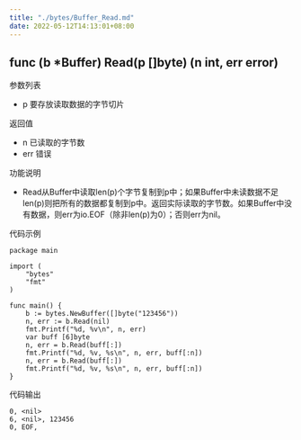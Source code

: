 ```yaml
---
title: "./bytes/Buffer_Read.md"
date: 2022-05-12T14:13:01+08:00
---
```

## func (b *Buffer) Read(p []byte) (n int, err error)

参数列表

- p 要存放读取数据的字节切片

返回值

- n 已读取的字节数
- err 错误

功能说明

- Read从Buffer中读取len(p)个字节复制到p中；如果Buffer中未读数据不足len(p)则把所有的数据都复制到p中。返回实际读取的字节数。如果Buffer中没有数据，则err为io.EOF（除非len(p)为0）；否则err为nil。

代码示例

	package main
	
	import (
		"bytes"
		"fmt"
	)
	
	func main() {
		b := bytes.NewBuffer([]byte("123456"))
		n, err := b.Read(nil)
		fmt.Printf("%d, %v\n", n, err)
		var buff [6]byte
		n, err = b.Read(buff[:])
		fmt.Printf("%d, %v, %s\n", n, err, buff[:n])
		n, err = b.Read(buff[:])
		fmt.Printf("%d, %v, %s\n", n, err, buff[:n])
	}
	
代码输出

	0, <nil>
	6, <nil>, 123456
	0, EOF,
